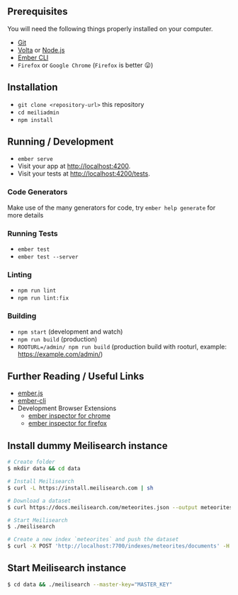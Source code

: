 ## Prerequisites

You will need the following things properly installed on your computer.

* [Git](https://git-scm.com/)
* [Volta](https://volta.sh/) or [Node.js](https://nodejs.org/)
* [Ember CLI](https://cli.emberjs.com/release/)
* `Firefox` or `Google Chrome` (`Firefox` is better 😛)

## Installation

* `git clone <repository-url>` this repository
* `cd meiliadmin`
* `npm install`

## Running / Development

* `ember serve`
* Visit your app at [http://localhost:4200](http://localhost:4200).
* Visit your tests at [http://localhost:4200/tests](http://localhost:4200/tests).

### Code Generators

Make use of the many generators for code, try `ember help generate` for more details

### Running Tests

* `ember test`
* `ember test --server`

### Linting

* `npm run lint`
* `npm run lint:fix`

### Building

* `npm start` (development and watch)
* `npm run build` (production)
* `ROOTURL=/admin/ npm run build` (production build with rooturl, example: https://example.com/admin/)

## Further Reading / Useful Links

* [ember.js](https://emberjs.com/)
* [ember-cli](https://cli.emberjs.com/release/)
* Development Browser Extensions
  * [ember inspector for chrome](https://chrome.google.com/webstore/detail/ember-inspector/bmdblncegkenkacieihfhpjfppoconhi)
  * [ember inspector for firefox](https://addons.mozilla.org/en-US/firefox/addon/ember-inspector/)

## Install dummy Meilisearch instance
```bash
# Create folder
$ mkdir data && cd data

# Install Meilisearch
$ curl -L https://install.meilisearch.com | sh

# Download a dataset
$ curl https://docs.meilisearch.com/meteorites.json --output meteorites.json

# Start Meilisearch
$ ./meilisearch

# Create a new index `meteorites` and push the dataset
$ curl -X POST 'http://localhost:7700/indexes/meteorites/documents' -H 'Content-Type: application/json' --data-binary @meteorites.json
```

## Start Meilisearch instance
```bash
$ cd data && ./meilisearch --master-key="MASTER_KEY"
```
